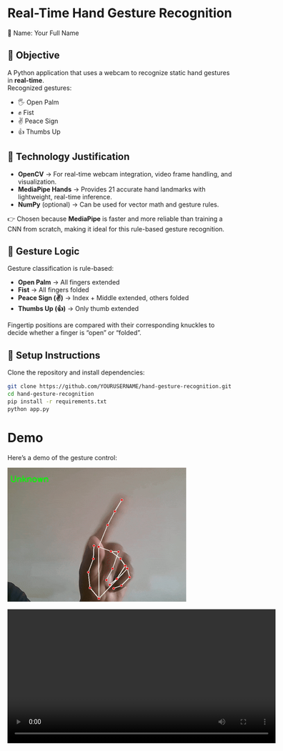 # Real-Time Hand Gesture Recognition

👤 Name: Your Full Name  

## 📌 Objective
A Python application that uses a webcam to recognize static hand gestures in **real-time**.  
Recognized gestures:  
- 🖐️ Open Palm  
- ✊ Fist  
- ✌️ Peace Sign  
- 👍 Thumbs Up  

## 📌 Technology Justification
- **OpenCV** → For real-time webcam integration, video frame handling, and visualization.  
- **MediaPipe Hands** → Provides 21 accurate hand landmarks with lightweight, real-time inference.  
- **NumPy** (optional) → Can be used for vector math and gesture rules.  

👉 Chosen because **MediaPipe** is faster and more reliable than training a CNN from scratch, making it ideal for this rule-based gesture recognition.

## 📌 Gesture Logic
Gesture classification is rule-based:  
- **Open Palm** → All fingers extended  
- **Fist** → All fingers folded  
- **Peace Sign (✌️)** → Index + Middle extended, others folded  
- **Thumbs Up (👍)** → Only thumb extended  

Fingertip positions are compared with their corresponding knuckles to decide whether a finger is “open” or “folded”.

## 📌 Setup Instructions
Clone the repository and install dependencies:
```bash
git clone https://github.com/YOURUSERNAME/hand-gesture-recognition.git
cd hand-gesture-recognition
pip install -r requirements.txt
python app.py
```
# Demo

Here’s a demo of the gesture control:

![Gesture Demo](demo.gif)


<video width="600" controls>
  <source src="demo.mp4" type="video/mp4">
  Your browser does not support the video tag.
</video>
